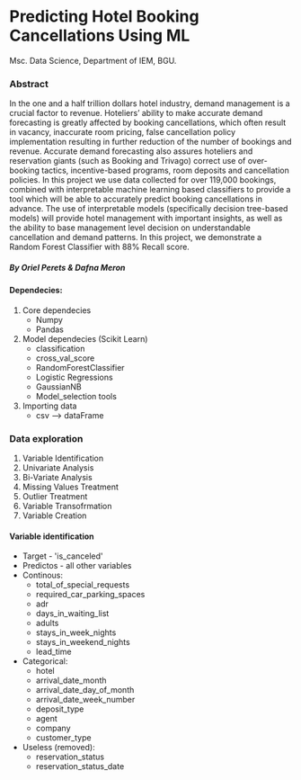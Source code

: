 # Predicting Hotel Booking Cancellations Using ML
Msc. Data Science, Department of IEM, BGU.
### Abstract
In the one and a half trillion dollars hotel industry, demand management is a crucial factor to revenue.  Hoteliers’ ability to make accurate demand forecasting is greatly affected by booking cancellations, which often result in vacancy, inaccurate room pricing, false cancellation policy implementation resulting in further reduction of the number of bookings and revenue. Accurate demand forecasting also assures hoteliers and reservation giants (such as Booking and Trivago) correct use of over-booking tactics, incentive-based programs, room deposits and cancellation policies. In this project we use data collected for over 119,000 bookings, combined with interpretable machine learning based classifiers to provide a tool which will be able to accurately predict booking cancellations in advance. The use of interpretable models (specifically decision tree-based models) will provide hotel management with important insights, as well as the ability to base management level decision on understandable cancellation and demand patterns. In this project, we demonstrate a Random Forest Classifier with 88% Recall score.

##### By Oriel Perets & Dafna Meron

#### Dependecies:
1. Core dependecies
    * Numpy
    * Pandas
2. Model dependecies (Scikit Learn)
    * classification
    * cross_val_score
    * RandomForestClassifier
    * Logistic Regressions
    * GaussianNB
    * Model_selection tools
3. Importing data
    * csv --> dataFrame

### Data exploration
1. Variable Identification
2. Univariate Analysis
3. Bi-Variate Analysis
4. Missing Values Treatment
5. Outlier Treatment
6. Variable Transofrmation
7. Variable Creation

#### Variable identification
* Target - 'is_canceled'
* Predictos - all other variables
* Continous:
    * total_of_special_requests
    * required_car_parking_spaces
    * adr
    * days_in_waiting_list
    * adults
    * stays_in_week_nights
    * stays_in_weekend_nights
    * lead_time
* Categorical:
    * hotel
    * arrival_date_month
    * arrival_date_day_of_month
    * arrival_date_week_number
    * deposit_type
    * agent
    * company
    * customer_type    
* Useless (removed):
    * reservation_status
    * reservation_status_date

